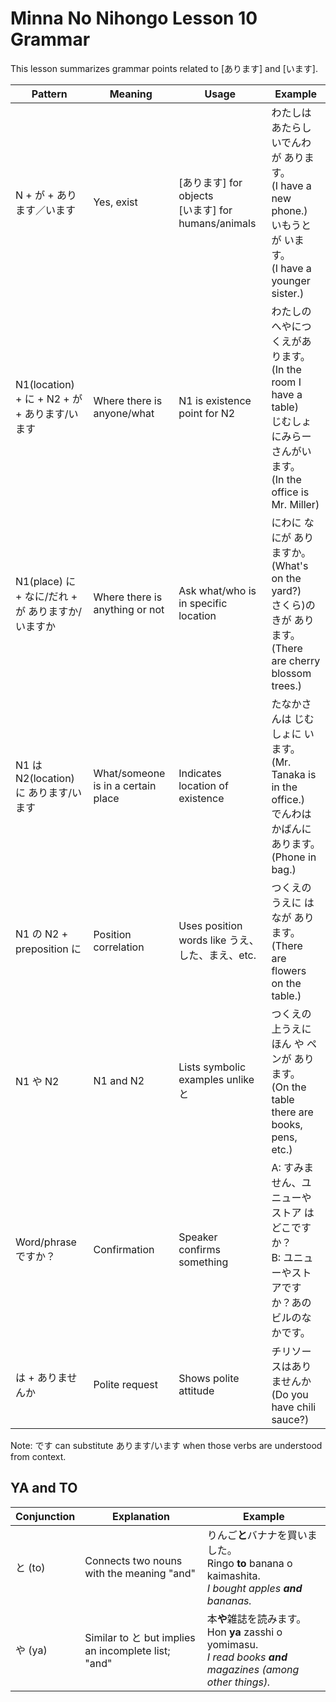 # Minna No Nihongo Lesson 10 Grammar

This lesson summarizes grammar points related to [あります] and [います].

| Pattern                                           | Meaning                            | Usage                                                 | Example                                                                                                                             |
| ------------------------------------------------- | ---------------------------------- | ----------------------------------------------------- | ----------------------------------------------------------------------------------------------------------------------------------- |
| N + が + あります／います                         | Yes, exist                         | [あります] for objects<br>[います] for humans/animals | わたしは あたらしいでんわ が あります。<br>(I have a new phone.)<br>いもうとが います。<br>(I have a younger sister.)               |
| N1(location) + に + N2 + が + あります/います     | Where there is anyone/what         | N1 is existence point for N2                          | わたしのへやにつくえがあります。<br>(In the room I have a table)<br>じむしょにみらーさんがいます。<br>(In the office is Mr. Miller) |
| N1(place) に + なに/だれ + が ありますか/いますか | Where there is anything or not     | Ask what/who is in specific location                  | にわに なにが ありますか。<br>(What's on the yard?)<br>さくら)のきが あります。<br>(There are cherry blossom trees.)                |
| N1 は N2(location) に あります/います             | What/someone is in a certain place | Indicates location of existence                       | たなかさんは じむしょに います。<br>(Mr. Tanaka is in the office.)<br>でんわは かばんに あります。<br>(Phone in bag.)               |
| N1 の N2 + preposition に                         | Position correlation               | Uses position words like うえ、した、まえ、etc.       | つくえのうえに はなが あります。<br>(There are flowers on the table.)                                                               |
| N1 や N2                                          | N1 and N2                          | Lists symbolic examples unlike と                     | つくえの上うえに ほん や ペンが あります。<br>(On the table there are books, pens, etc.)                                            |
| Word/phrase ですか？                              | Confirmation                       | Speaker confirms something                            | A: すみません、ユニューやストア は　どこですか？<br>B: ユニューやストアですか？あのビルのなかです。                                 |
| は + ありませんか                                 | Polite request                     | Shows polite attitude                                 | チリソースはありませんか<br>(Do you have chili sauce?)                                                                              |

Note: です can substitute あります/います when those verbs are understood from
context.

## YA and TO

| Conjunction | Explanation                                         | Example                                                                                                             |
| ----------- | --------------------------------------------------- | ------------------------------------------------------------------------------------------------------------------- |
| と (to)     | Connects two nouns with the meaning "and"           | りんご**と**バナナを買いました。<br>Ringo **to** banana o kaimashita.<br>_I bought apples **and** bananas._         |
| や (ya)     | Similar to と but implies an incomplete list; "and" | 本**や**雑誌を読みます。<br>Hon **ya** zasshi o yomimasu.<br>_I read books **and** magazines (among other things)._ |
